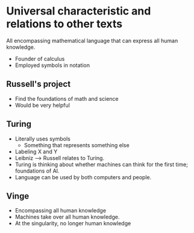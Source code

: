 # Universal characteristic and relations to other texts
All encompassing mathematical language that can express all human knowledge.
* Founder of calculus
* Employed symbols in notation

## Russell's project
* Find the foundations of math and science
* Would be very helpful

## Turing
* Literally uses symbols
  * Something that represents something else
* Labeling X and Y
* Leibniz --> Russell relates to Turing.
* Turing is thinking about whether machines can think for the first time; foundations of AI.
* Language can be used by both computers and people.

## Vinge
* Encompassing all human knowledge
* Machines take over all human knowledge.
* At the singularity, no longer human knowledge 
